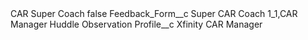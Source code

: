 <?xml version="1.0" encoding="UTF-8"?>
<CustomMetadata xmlns="http://soap.sforce.com/2006/04/metadata" xmlns:xsi="http://www.w3.org/2001/XMLSchema-instance" xmlns:xsd="http://www.w3.org/2001/XMLSchema">
    <label>CAR Super Coach</label>
    <protected>false</protected>
    <values>
        <field>Feedback_Form__c</field>
        <value xsi:type="xsd:string">Super CAR Coach 1_1,CAR Manager Huddle Observation</value>
    </values>
    <values>
        <field>Profile__c</field>
        <value xsi:type="xsd:string">Xfinity CAR Manager</value>
    </values>
</CustomMetadata>
